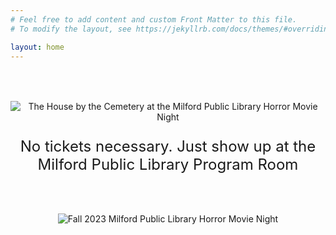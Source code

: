 ```yaml
---
# Feel free to add content and custom Front Matter to this file.
# To modify the layout, see https://jekyllrb.com/docs/themes/#overriding-theme-defaults

layout: home
---
```



<center>
<p style="margin-top:4rem;">
<img alt="The House by the Cemetery at the Milford Public Library Horror Movie Night" src="/assets/hbtc.png">
<p style="font-size: 1.5rem;">No tickets necessary. Just show up at the Milford Public Library Program Room</p>

<p style="margin-top:4rem;">
<img alt="Fall 2023 Milford Public Library Horror Movie Night" src="/assets/MilfordHorrorMovieNightSmall.png">



